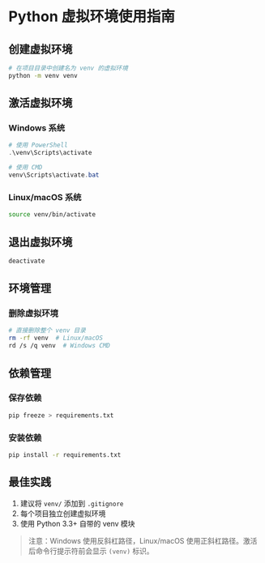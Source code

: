 # Python 虚拟环境使用指南

## 创建虚拟环境

```bash
# 在项目目录中创建名为 venv 的虚拟环境
python -m venv venv
```

## 激活虚拟环境

### Windows 系统
```powershell
# 使用 PowerShell
.\venv\Scripts\activate

# 使用 CMD
venv\Scripts\activate.bat
```

### Linux/macOS 系统
```bash
source venv/bin/activate
```

## 退出虚拟环境
```bash
deactivate
```

## 环境管理

### 删除虚拟环境
```bash
# 直接删除整个 venv 目录
rm -rf venv  # Linux/macOS
rd /s /q venv  # Windows CMD
```

## 依赖管理

### 保存依赖
```bash
pip freeze > requirements.txt
```

### 安装依赖
```bash
pip install -r requirements.txt
```

## 最佳实践
1. 建议将 `venv/` 添加到 `.gitignore`
2. 每个项目独立创建虚拟环境
3. 使用 Python 3.3+ 自带的 venv 模块

> 注意：Windows 使用反斜杠路径，Linux/macOS 使用正斜杠路径。激活后命令行提示符前会显示 `(venv)` 标识。